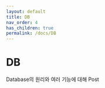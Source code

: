 ```yaml
---
layout: default
title: DB
nav_order: 4
has_children: true
permalink: /docs/DB
---
```


# DB

Database의 원리와 여러 기능에 대해 Post